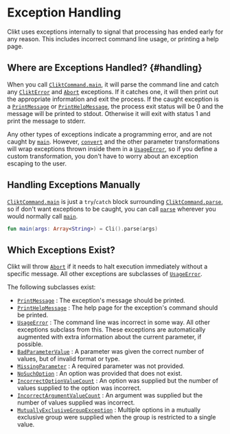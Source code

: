 # Exception Handling

Clikt uses exceptions internally to signal that processing has ended
early for any reason. This includes incorrect command line usage, or
printing a help page.

## Where are Exceptions Handled? {#handling}

When you call [`CliktCommand.main`][main], it will parse the command line and catch any
[`CliktError`][CliktError] and [`Abort`][Abort] exceptions. If it catches one, it will then print
out the appropriate information and exit the process. If the caught exception is a
[`PrintMessage`][PrintMessage] or [`PrintHelpMessage`][PrintHelpMessage], the process exit status
will be 0 and the message will be printed to stdout. Otherwise it will exit with status 1 and print
the message to stderr.

Any other types of exceptions indicate a programming error, and are not caught by [`main`][main].
However, [`convert`][convert] and the other parameter transformations will wrap exceptions thrown
inside them in a [`UsageError`][UsageError], so if you define a custom transformation,
you don't have to worry about an exception escaping to the user.

## Handling Exceptions Manually

[`CliktCommand.main`][main] is just a `try`/`catch` block surrounding
[`CliktCommand.parse`][parse], so if don't want exceptions to be caught,
you can call [`parse`][parse] wherever you would normally call [`main`][main].

```kotlin
fun main(args: Array<String>) = Cli().parse(args)
```

## Which Exceptions Exist?

Clikt will throw [`Abort`][Abort] if it needs to halt execution immediately without a specific
message. All other exceptions are subclasses of [`UsageError`][UsageError].

The following subclasses exist:

* [`PrintMessage`][PrintMessage] : The exception's message should be printed.
* [`PrintHelpMessage`][PrintHelpMessage] : The help page for the exception's command should be printed.
* [`UsageError`][UsageError] : The command line was incorrect in some way. All other exceptions subclass from this. These exceptions are automatically augmented with extra information about the current parameter, if possible.
* [`BadParameterValue`][BadParameterValue] : A parameter was given the correct number of values, but of invalid format or type.
* [`MissingParameter`][MissingParameter] : A required parameter was not provided.
* [`NoSuchOption`][NoSuchOption] : An option was provided that does not exist.
* [`IncorrectOptionValueCount`][IncorrectOptionValueCount] : An option was supplied but the number of values supplied to the option was incorrect.
* [`IncorrectArgumentValueCount`][IncorrectArgumentValueCount] : An argument was supplied but the number of values supplied was incorrect.
* [`MutuallyExclusiveGroupException`][MutuallyExclusiveGroupException] : Multiple options in a mutually exclusive group were supplied when the group is restricted to a single value.


[main]:                            api/clikt/com.github.ajalt.clikt.core/-clikt-command/main.md
[CliktError]:                      api/clikt/com.github.ajalt.clikt.core/-clikt-error/index.md
[Abort]:                           api/clikt/com.github.ajalt.clikt.core/-abort/index.md
[PrintMessage]:                    api/clikt/com.github.ajalt.clikt.core/-print-message/index.md
[PrintHelpMessage]:                api/clikt/com.github.ajalt.clikt.core/-print-help-message/index.md
[convert]:                         api/clikt/com.github.ajalt.clikt.parameters.options/convert.md
[UsageError]:                      api/clikt/com.github.ajalt.clikt.core/-usage-error/index.md
[parse]:                           api/clikt/com.github.ajalt.clikt.core/-clikt-command/parse.md
[BadParameterValue]:               api/clikt/com.github.ajalt.clikt.core/-bad-parameter-value/index.md
[MissingParameter]:                api/clikt/com.github.ajalt.clikt.core/-missing-parameter/index.md
[NoSuchOption]:                    api/clikt/com.github.ajalt.clikt.core/-no-such-option/index.md
[IncorrectOptionValueCount]:       api/clikt/com.github.ajalt.clikt.core/-incorrect-option-value-count/index.md
[IncorrectArgumentValueCount]:     api/clikt/com.github.ajalt.clikt.core/-incorrect-argument-value-count/index.md
[MutuallyExclusiveGroupException]: api/clikt/com.github.ajalt.clikt.core/-mutually-exclusive-group-exception/index.md
